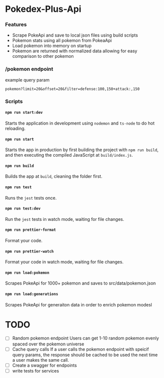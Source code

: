 # Pokedex-Plus-Api

### Features

- Scrape PokeApi and save to local json files using build scripts
- Pokemon stats using all pokemon from PokeaApi
- Load pokemon into memory on startup
- Pokemon are returned with normalized data allowing for easy comparison to other pokemon

### /pokemon endpoint

example query param
```
pokemon?limit=20&offset=20&filter=defense:100,150+attack:,150
```
### Scripts

#### `npm run start:dev`

Starts the application in development using `nodemon` and `ts-node` to do hot reloading.

#### `npm run start`

Starts the app in production by first building the project with `npm run build`, and then executing the compiled JavaScript at `build/index.js`.

#### `npm run build`

Builds the app at `build`, cleaning the folder first.

#### `npm run test`

Runs the `jest` tests once.

#### `npm run test:dev`

Run the `jest` tests in watch mode, waiting for file changes.

#### `npm run prettier-format`

Format your code.

#### `npm run prettier-watch`

Format your code in watch mode, waiting for file changes.

#### `npm run load:pokemon`

Scrapes PokeApi for 1000+ pokemon and saves to src/data/pokemon.json

#### `npm run load:generations`

Scrapes PokeApi for generaiton data in order to enrich pokemon modesl

# TODO

- [ ] Random pokemon endpoint
      Users can get 1-10 random pokemon evenly spaced over the pokemon universe
- [ ] Cache query calls
      If a user calls the pokemon endpoint with speicif query params, the response should be cached to be used the next time a user makes the same call.
- [ ] Create a swagger for endpoints
- [ ] write tests for services